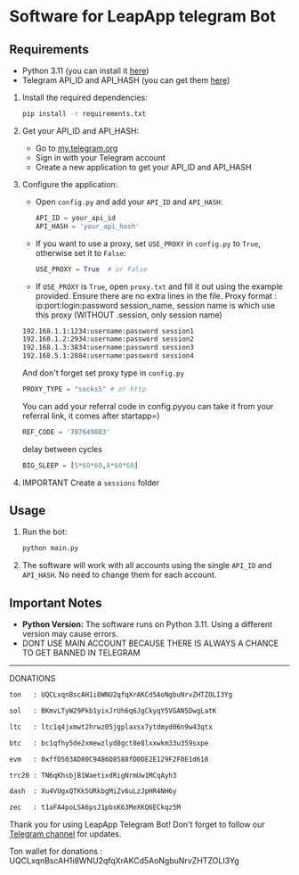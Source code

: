 
# Software for LeapApp telegram Bot

## Requirements
- Python 3.11 (you can install it [here](https://www.python.org/downloads/release/python-3110/))
- Telegram API_ID and API_HASH (you can get them [here](https://my.telegram.org/auth?to=apps))



1. Install the required dependencies:
   ```bash
   pip install -r requirements.txt
   ```

2. Get your API_ID and API_HASH:
   - Go to [my.telegram.org](https://my.telegram.org/auth?to=apps)
   - Sign in with your Telegram account
   - Create a new application to get your API_ID and API_HASH

3. Configure the application:
   - Open `config.py` and add your `API_ID` and `API_HASH`:
     ```python
     API_ID = your_api_id
     API_HASH = 'your_api_hash'
     ```

   - If you want to use a proxy, set `USE_PROXY` in `config.py` to `True`, otherwise set it to `False`:
     ```python
     USE_PROXY = True  # or False
     ```

   - If `USE_PROXY` is `True`, open `proxy.txt` and fill it out using the example provided. Ensure there are no extra lines in the file.
   Proxy format : ip:port:login:password session_name, session name is which use this proxy (WITHOUT .session, only session name)
   ```txt
   192.168.1.1:1234:username:password session1
   192.168.1.2:2934:username:password session2
   192.168.1.3:3834:username:password session3
   192.168.5.1:2884:username:password session4
   ```
   And don't forget set proxy type in `config.py`
   ```python
   PROXY_TYPE = "socks5" # or http
   ```
   You can add your referral code in config.pyyou can take it from your referral link, it comes after startapp=)
   ```python
   REF_CODE = '707649803'
   ```
  
   delay between cycles
   ```python
   BIG_SLEEP = [5*60*60,8*60*60]
   ```
5. IMPORTANT Create a `sessions` folder



## Usage

1. Run the bot:
   ```bash
   python main.py
   ```

2. The software will work with all accounts using the single `API_ID` and `API_HASH`. No need to change them for each account.

## Important Notes

- **Python Version:** The software runs on Python 3.11. Using a different version may cause errors.
- DONT USE MAIN ACCOUNT BECAUSE THERE IS ALWAYS A CHANCE TO GET BANNED IN TELEGRAM


---

DONATIONS 
```txt
ton   : UQCLxqnBscAH1i8WNU2qfqXrAKCd5AoNgbuNrvZHTZOLI3Yg

sol   : BKmvLTyW29Pkb1yixJrUh6q6JgCkyqY5VGAN5DwgLatK

ltc   : ltc1q4jxmwt2hrwz05jgplaxsx7ytdmyd06n9w43qtx

btc   : bc1qfhy5de2xmewzlyd8gct8e8lxxwkm33u359sxpe

evm   : 0xffD503AD80C9486D8588fD0DE2E129F2F0E1d618

trc20 : TN6qKhsbjB1WaetixdRigNrmUw1MCqAyh3

dash  : Xu4VUgxQTKk5URkbgMiZv6uLzJpHR4NH6y

zec   : t1aFA4poLSA6psJ1pbsK63MeXKQ6ECkqz5M
```

Thank you for using LeapApp Telegram Bot! Don't forget to follow our [Telegram channel](https://t.me/petyasofts) for updates.

Ton wallet for donations : UQCLxqnBscAH1i8WNU2qfqXrAKCd5AoNgbuNrvZHTZOLI3Yg


